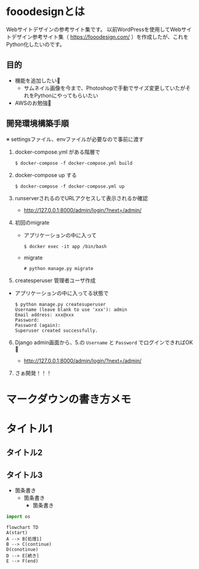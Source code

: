 # fooodesignとは
Webサイトデザインの参考サイト集です。
以前WordPressを使用してWebサイトデザイン参考サイト集（ https://fooodesign.com/ ）を作成したが、これをPython化したいのです。

## 目的
- 機能を追加したい🍔
    - サムネイル画像を今まで、Photoshopで手動でサイズ変更していたがそれをPythonにやってもらいたい
- AWSのお勉強🍕

## 開発環境構築手順

※ settingsファイル、envファイルが必要なので事前に渡す

1. docker-compose.yml がある階層で

    ```
    $ docker-compose -f docker-compose.yml build
    ```

2. docker-compose up する

    ```
    $ docker-compose -f docker-compose.yml up
    ```
3. runserverされるのでURLアクセスして表示されるか確認

    - http://127.0.0.1:8000/admin/login/?next=/admin/

4. 初回のmigrate
   - アプリケーションの中に入って
        ```
        $ docker exec -it app /bin/bash
        ```
    - migrate
        ```
        # python manage.py migrate
        ```
5. createsperuser 管理者ユーザ作成
  - アプリケーションの中に入ってる状態で
    ```
    $ python manage.py createsuperuser
    Username (leave blank to use 'xxx'): admin
    Email address: xxx@xxx
    Password:
    Password (again):
    Superuser created successfully.
    ```

6. Django admin画面から、5.の `Username` と `Password` でログインできればOK🎉
    - http://127.0.0.1:8000/admin/login/?next=/admin/

7. さぁ開発！！！

# マークダウンの書き方メモ

# タイトル1
## タイトル2
## タイトル3

- 箇条書き
  - 箇条書き
    - 箇条書き

```python
import os
```

```mermaid
flowchart TD
A(start)
A --> B[処理1]
B --> C(continue)
D(conotinue)
D --> E[続き]
E --> F(end)

